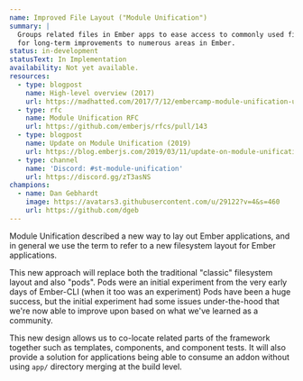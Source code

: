 ```yaml
---
name: Improved File Layout ("Module Unification")
summary: |
  Groups related files in Ember apps to ease access to commonly used files. This also lays the groundwork
  for long-term improvements to numerous areas in Ember.
status: in-development
statusText: In Implementation
availability: Not yet available.
resources:
  - type: blogpost
    name: High-level overview (2017)
    url: https://madhatted.com/2017/7/12/embercamp-module-unification-update
  - type: rfc
    name: Module Unification RFC
    url: https://github.com/emberjs/rfcs/pull/143
  - type: blogpost
    name: Update on Module Unification (2019)
    url: https://blog.emberjs.com/2019/03/11/update-on-module-unification-and-octane.html
  - type: channel
    name: 'Discord: #st-module-unification'
    url: https://discord.gg/zT3asNS
champions:
  - name: Dan Gebhardt
    image: https://avatars3.githubusercontent.com/u/29122?v=4&s=460
    url: https://github.com/dgeb
---
```

Module Unification described a new way to lay out Ember applications, and in
general we use the term to refer to a new filesystem layout for Ember
applications.

This new approach will replace both the traditional "classic" filesystem layout and also
"pods". Pods were an initial experiment from the very early days of Ember-CLI (when it too was an experiment)
Pods have been a huge success, but the initial experiment had some issues under-the-hood
that we're now able to improve upon based on what we've learned as a community.

This new design allows us to co-locate related parts of the framework together such as templates,
components, and component tests. It will also provide a solution for
applications being able to consume an addon without using `app/` directory
merging at the build level.
